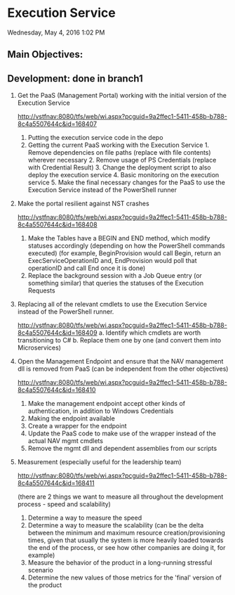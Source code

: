 # Execution Service
Wednesday, May 4, 2016
1:02 PM

## Main Objectives:

## Development: done in branch1

1.	Get the PaaS (Management Portal) working with the initial version of the Execution Service

    [http://vstfnav:8080/tfs/web/wi.aspx?pcguid=9a2ffec1-5411-458b-b788-8c4a5507644c&id=168407](http://vstfnav:8080/tfs/web/wi.aspx?pcguid=9a2ffec1-5411-458b-b788-8c4a5507644c&id=168407)

    1.  Putting the execution service code in the depo
    2.  Getting the current PaaS working with the Execution Service
            1.	Remove dependencies on file paths (replace with file contents) wherever necessary
            2.	Remove usage of PS Credentials (replace with Credential Result)
            3. 	Change the deployment script to also deploy the execution service
            4.  Basic monitoring on the execution service
            5.  Make the final necessary changes for the PaaS to use the Execution Service instead of the PowerShell runner

2.	Make the portal resilient against NST crashes

    [http://vstfnav:8080/tfs/web/wi.aspx?pcguid=9a2ffec1-5411-458b-b788-8c4a5507644c&id=168408](http://vstfnav:8080/tfs/web/wi.aspx?pcguid=9a2ffec1-5411-458b-b788-8c4a5507644c&id=168408)
    1.  Make the Tables have a BEGIN and END method, which modify statuses accordingly (depending on how the PowerShell commands executed) (for example, BeginProvision would call Begin, return an ExecServiceOperationID and, EndProvision would poll that operationID and call End once it is done)
    2.  Replace the background session with a Job Queue entry (or something similar) that queries the statuses of the Execution Requests

3.	Replacing all of the relevant cmdlets to use the Execution Service instead of the PowerShell runner.

    [http://vstfnav:8080/tfs/web/wi.aspx?pcguid=9a2ffec1-5411-458b-b788-8c4a5507644c&id=168409](http://vstfnav:8080/tfs/web/wi.aspx?pcguid=9a2ffec1-5411-458b-b788-8c4a5507644c&id=168409)
    a.	Identify which cmdlets are worth transitioning to C#
    b.	Replace them one by one (and convert them into Microservices)

4.	Open the Management Endpoint and ensure that the NAV management dll is removed from PaaS (can be independent from the other objectives)

    [http://vstfnav:8080/tfs/web/wi.aspx?pcguid=9a2ffec1-5411-458b-b788-8c4a5507644c&id=168410](http://vstfnav:8080/tfs/web/wi.aspx?pcguid=9a2ffec1-5411-458b-b788-8c4a5507644c&id=168410)
    1.	Make the management endpoint accept other kinds of authentication, in addition to Windows Credentials
    2.	Making the endpoint available
    3.	Create a wrapper for the endpoint
    4.	Update the PaaS code to make use of the wrapper instead of the actual NAV mgmt cmdlets
    5.	Remove the mgmt dll and dependent assemblies from our scripts

5.	Measurement (especially useful for the leadership team)

    [http://vstfnav:8080/tfs/web/wi.aspx?pcguid=9a2ffec1-5411-458b-b788-8c4a5507644c&id=168411](http://vstfnav:8080/tfs/web/wi.aspx?pcguid=9a2ffec1-5411-458b-b788-8c4a5507644c&id=168411)
    
    (there are 2 things we want to measure all throughout the development process - speed and scalability)
    1.	Determine a way to measure the speed
    2. 	Determine a way to measure the scalability (can be the delta between the minimum and maximum resource creation/provisioning times, given that usually the system is more heavily loaded towards the end of the process, or see how other companies are doing it, for example)
    3.	Measure the behavior of the product in a long-running stressful scenario
    4.	Determine the new values of those metrics for the 'final' version of the product
